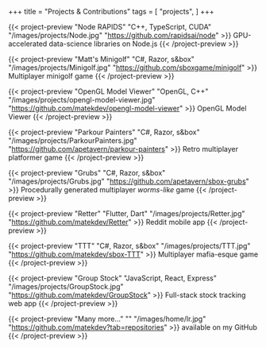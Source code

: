 +++
title = "Projects & Contributions"
tags = [
    "projects",
]
+++

<div class="d-flex flex-wrap">

{{< project-preview "Node RAPIDS" "C++, TypeScript, CUDA" "/images/projects/Node.jpg" "https://github.com/rapidsai/node"  >}}
GPU-accelerated data-science libraries on Node.js
{{< /project-preview >}}

{{< project-preview "Matt's Minigolf" "C#, Razor, s&box" "/images/projects/Minigolf.jpg" "https://github.com/sboxgame/minigolf"  >}}
Multiplayer minigolf game
{{< /project-preview >}}

{{< project-preview "OpenGL Model Viewer" "OpenGL, C++" "/images/projects/opengl-model-viewer.jpg" "https://github.com/matekdev/opengl-model-viewer"  >}}
OpenGL Model Viewer
{{< /project-preview >}}

{{< project-preview "Parkour Painters" "C#, Razor, s&box" "/images/projects/ParkourPainters.jpg" "https://github.com/apetavern/parkour-painters"  >}}
Retro multiplayer platformer game
{{< /project-preview >}}

{{< project-preview "Grubs" "C#, Razor, s&box" "/images/projects/Grubs.jpg" "https://github.com/apetavern/sbox-grubs"  >}}
Procedurally generated multiplayer _worms-like_ game
{{< /project-preview >}}

{{< project-preview "Retter" "Flutter, Dart" "/images/projects/Retter.jpg" "https://github.com/matekdev/Retter"  >}}
Reddit mobile app
{{< /project-preview >}}

{{< project-preview "TTT" "C#, Razor, s&box" "/images/projects/TTT.jpg" "https://github.com/matekdev/sbox-TTT"  >}}
Multiplayer mafia-esque game
{{< /project-preview >}}

{{< project-preview "Group Stock" "JavaScript, React, Express" "/images/projects/GroupStock.jpg" "https://github.com/matekdev/GroupStock"  >}}
Full-stack stock tracking web app
{{< /project-preview >}}

{{< project-preview "Many more..." "" "/images/home/lr.jpg" "https://github.com/matekdev?tab=repositories"  >}}
available on my GitHub
{{< /project-preview >}}

</div>
